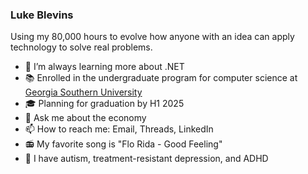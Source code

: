### Luke Blevins

Using my 80,000 hours to evolve how anyone with an idea can apply technology to solve real problems.

- 🌱 I’m always learning more about .NET
- 📚 Enrolled in the undergraduate program for computer science at [Georgia Southern University](https://cec.georgiasouthern.edu/cs/degrees/computer-science-bs/)
- 🎓 Planning for graduation by H1 2025
- 💬 Ask me about the economy
- 📫 How to reach me: Email, Threads, LinkedIn
- 📻 My favorite song is "Flo Rida - Good Feeling"
- 🧠 I have autism, treatment-resistant depression, and ADHD